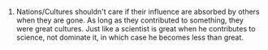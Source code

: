 1. Nations/Cultures shouldn't care if their influence are absorbed by others when they are gone. As long as they contributed to something, they were great cultures. Just like a scientist is great when he contributes to science, not dominate it, in which case he becomes less than great.